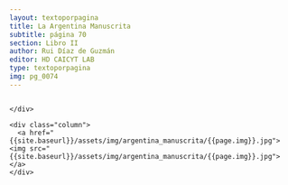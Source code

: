 ```yaml
---
layout: textoporpagina
title: La Argentina Manuscrita
subtitle: página 70
section: Libro II
author: Rui Díaz de Guzmán
editor: HD CAICYT LAB
type: textoporpagina
img: pg_0074
---
```


<div class="row">
    <div class="column">


    </div>

    <div class="column">
      <a href="{{site.baseurl}}/assets/img/argentina_manuscrita/{{page.img}}.jpg"><img src="{{site.baseurl}}/assets/img/argentina_manuscrita/{{page.img}}.jpg"></a>
    </div>
</div>